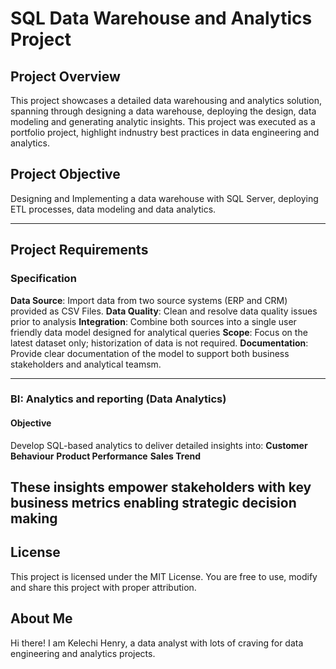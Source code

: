 # SQL Data Warehouse and Analytics Project

## Project Overview
This project showcases a detailed data warehousing and analytics solution, spanning through designing a data warehouse, deploying the design, data modeling and generating analytic insights.
This project was executed as a portfolio project, highlight indnustry best practices in data engineering and analytics.

## Project Objective
Designing and Implementing a data warehouse with SQL Server, deploying ETL processes, data modeling and data analytics.

---
## Project Requirements

### Specification
**Data Source**: Import data from two source systems (ERP and CRM) provided as CSV Files.
**Data Quality**: Clean and resolve data quality issues prior to analysis
**Integration**: Combine both sources into a single user friendly data model designed for analytical queries
**Scope**: Focus on the latest dataset only; historization of data is not required.
**Documentation**: Provide clear documentation of the model to support both business stakeholders and analytical teamsm.

---
### BI: Analytics and reporting (Data Analytics)
#### Objective
Develop SQL-based analytics to deliver  detailed insights into:
**Customer Behaviour**
**Product Performance**
**Sales Trend**

These insights empower stakeholders with key business metrics enabling strategic decision making 
---

## License
This project is licensed under the MIT License. You are free to use, modify and share this project with proper attribution.

## About Me
Hi there! I am Kelechi Henry, a data analyst with lots of craving for data engineering and analytics projects.
